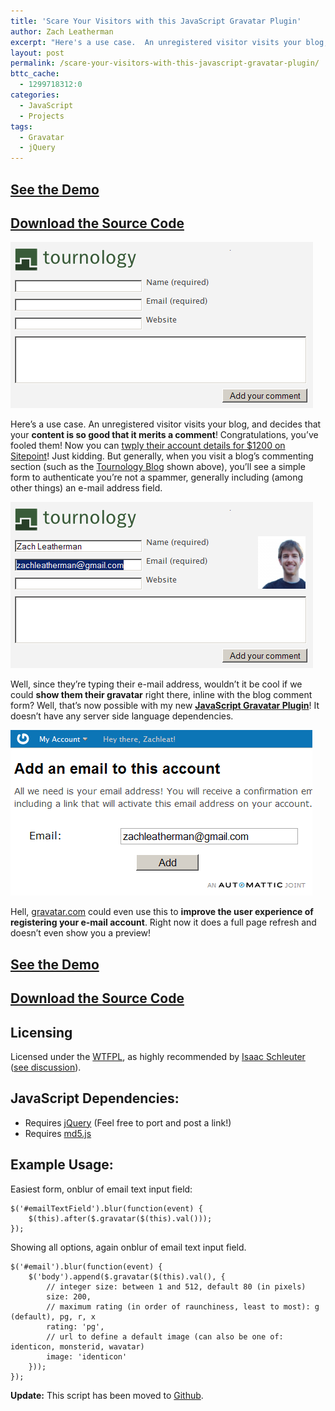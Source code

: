 ```yaml
---
title: 'Scare Your Visitors with this JavaScript Gravatar Plugin'
author: Zach Leatherman
excerpt: "Here's a use case.  An unregistered visitor visits your blog, and decides that your <strong>content is so good that it merits a comment</strong>!  Congratulations, you've fooled them!  But since they're leaving a comment, why not show them a preview of their gravatar?"
layout: post
permalink: /scare-your-visitors-with-this-javascript-gravatar-plugin/
bttc_cache:
  - 1299718312:0
categories:
  - JavaScript
  - Projects
tags:
  - Gravatar
  - jQuery
---
```


## [See the Demo][1]

 [1]: /javascript/gravatar/index.html

## [Download the Source Code][2]

 [2]: /javascript/gravatar/jquery.gravatar.js

  
  
  


![Tournology Blog Comment Form][3]

 [3]: /web/wp-content/uploads/2009/01/blog-comment.png "blog-comment"

Here’s a use case. An unregistered visitor visits your blog, and decides that your **content is so good that it merits a comment**! Congratulations, you’ve fooled them! Now you can [twply their account details for $1200 on Sitepoint][4]! Just kidding. But generally, when you visit a blog’s commenting section (such as the [Tournology Blog][5] shown above), you’ll see a simple form to authenticate you’re not a spammer, generally including (among other things) an e-mail address field.

 [4]: http://www.centernetworks.com/twply-twitter-replies-auction
 [5]: http://www.tournology.com/blog/

  
  
  


![Tournology Blog Comment Form With Gravatar][6]

 [6]: /web/wp-content/uploads/2009/01/blog-comment-after.png "blog-comment-after"

Well, since they’re typing their e-mail address, wouldn’t it be cool if we could **show them their gravatar** right there, inline with the blog comment form? Well, that’s now possible with my new **[JavaScript Gravatar Plugin][7]**! It doesn’t have any server side language dependencies.

 [7]: http://www.zachleat.com/javascript/gravatar/jquery.gravatar.js

  
  
  


![Gravatar Signup Page][8]

 [8]: /web/wp-content/uploads/2009/01/gravatar-signup.png "gravatar-signup"

Hell, [gravatar.com][9] could even use this to **improve the user experience of registering your e-mail account**. Right now it does a full page refresh and doesn’t even show you a preview!

 [9]: http://en.gravatar.com/

  


## [See the Demo][1]

## [Download the Source Code][2]

  


## Licensing

Licensed under the [WTFPL][10], as highly recommended by [Isaac Schleuter][11] ([see discussion][12]). 

 [10]: http://sam.zoy.org/wtfpl/
 [11]: http://foohack.com/
 [12]: /web/2007/04/05/google-using-yui-grids-css/

  


## JavaScript Dependencies:

*   Requires [jQuery][13] (Feel free to port and post a link!)
*   Requires [md5.js][14]

 [13]: http://jquery.com
 [14]: http://pajhome.org.uk/crypt/md5/md5.js

  


## Example Usage:

Easiest form, onblur of email text input field:

    $('#emailTextField').blur(function(event) {
        $(this).after($.gravatar($(this).val()));
    });

Showing all options, again onblur of email text input field.

    $('#email').blur(function(event) {
        $('body').append($.gravatar($(this).val(), {
            // integer size: between 1 and 512, default 80 (in pixels)
            size: 200,
            // maximum rating (in order of raunchiness, least to most): g (default), pg, r, x
            rating: 'pg',
            // url to define a default image (can also be one of: identicon, monsterid, wavatar)
            image: 'identicon'
        }));
    });

**Update:** This script has been moved to [Github][15].

 [15]: http://github.com/zachleat/jQuery-Gravatar